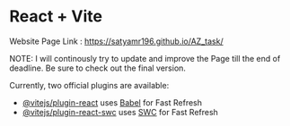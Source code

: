 # React + Vite

Website Page Link : https://satyamr196.github.io/AZ_task/

NOTE: I will continously try to update and improve the Page till the end of deadline.
Be sure to check out the final version.

Currently, two official plugins are available:

- [@vitejs/plugin-react](https://github.com/vitejs/vite-plugin-react/blob/main/packages/plugin-react/README.md) uses [Babel](https://babeljs.io/) for Fast Refresh
- [@vitejs/plugin-react-swc](https://github.com/vitejs/vite-plugin-react-swc) uses [SWC](https://swc.rs/) for Fast Refresh
